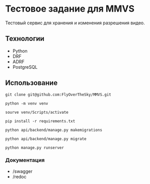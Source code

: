 # Тестовое задание для MMVS
Тестовый сервис для хранения и изменения разрешения видео.

## Технологии
- Python
- DRF
- ADRF
- PostgreSQL

## Использование

```
git clone git@github.com:FlyOverTheSky/MMVS.git
```

```
python -m venv venv

sourve venv/Scripts/activate

pip install -r requirements.txt

python api/backend/manage.py makemigrations

python api/backend/manage.py migrate

python manage.py runserver
```

### Документация
- /swagger
- /redoc
